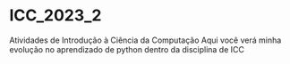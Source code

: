 # ICC_2023_2
Atividades de Introdução à Ciência da Computação
Aqui você verá minha evolução no aprendizado de python dentro da disciplina de ICC
